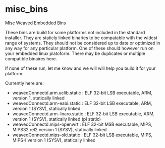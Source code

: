 # misc_bins
Misc Weaved Embedded Bins

These bins are build for some platforms not included in the standard installer.  They are staticly linked binaries to be compatable with the widest range of systems.  They should not be considered up to date or optimized in any way for any particular platform.  One of these should however run on your embedded linux platoform.  There may be duplicates or multiple compatible binaires here.

If none of these run, let me know and we will will help you build it for your platform.

Currently here are:
- weavedConnectd.arm.uclib.static : ELF 32-bit LSB executable, ARM, version 1, statically linked
- weavedConnectd.arm-eabi.static : ELF 32-bit LSB executable, ARM, version 1 (SYSV), statically linked
- weavedConnectd.arm-linaro.static : ELF 32-bit LSB executable, ARM, version 1 (SYSV), statically linked (pi static)
- weavedConnectd.mips-openwrt : ELF 32-bit MSB executable, MIPS, MIPS32 rel2 version 1 (SYSV), statically linked
- weavedConnectd.mips-old.static : ELF 32-bit LSB executable, MIPS, MIPS-I version 1 (SYSV), statically linked



